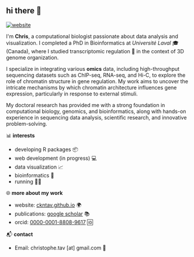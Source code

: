 ## hi there 👋

[![website](https://img.shields.io/badge/website-ckntav.github.io-228B22)](https://ckntav.github.io/)

I'm **Chris**, a computational biologist passionate about data analysis and visualization. I completed a PhD in Bioinformatics at *Université Laval* 🎓 (Canada), where I studied transcriptomic regulation 🧬 in the context of 3D genome organization.

I specialize in integrating various **omics** data, including high-throughput sequencing datasets such as ChIP-seq, RNA-seq, and Hi-C, to explore the role of chromatin structure in gene regulation. My work aims to uncover the intricate mechanisms by which chromatin architecture influences gene expression, particularly in response to external stimuli.

My doctoral research has provided me with a strong foundation in computational biology, genomics, and bioinformatics, along with hands-on experience in sequencing data analysis, scientific research, and innovative problem-solving.

📊 **interests**
- developing R packages 📦 
- web development (in progress) 💻
- data visualization 📈
- bioinformatics 🧬
- running 🏃‍♂️

🌐 **more about my work**  
- website: [ckntav.github.io](https://ckntav.github.io/) 🌍  
- publications: [google scholar](https://scholar.google.com/citations?user=6Dr-pgwAAAAJ) 📚
- orcid: [0000-0001-8808-9617](https://orcid.org/0000-0001-8808-9617) 🆔

📬 **contact**  
- Email: christophe.tav [at] gmail.com 📧

<!--
**ckntav/ckntav** is a ✨ _special_ ✨ repository because its `README.md` (this file) appears on your GitHub profile.

Here are some ideas to get you started:

- 🔭 I’m currently working on ...
- 🌱 I’m currently learning ...
- 👯 I’m looking to collaborate on ...
- 🤔 I’m looking for help with ...
- 💬 Ask me about ...
- 📫 How to reach me: ...
- 😄 Pronouns: ...
- ⚡ Fun fact: ...
-->
